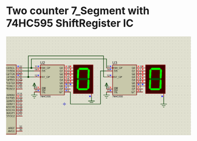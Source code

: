 # Two counter 7_Segment with 74HC595 ShiftRegister IC

![](https://github.com/behnamasaei/Electronic-Projects/blob/main/AVR/ShiftRegister74HC595/GIF%2012-28-2024%2011-48-15%20AM.gif)
